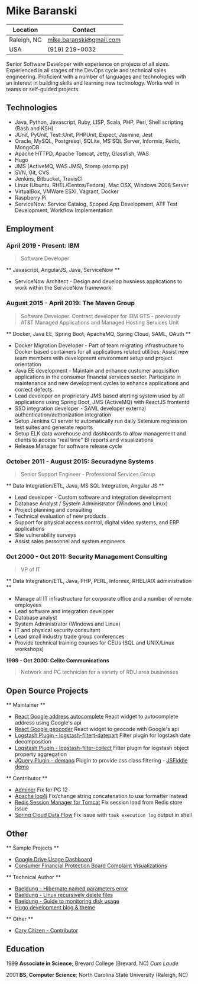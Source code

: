 # Mike Baranski

|Location|Contact|
|-------------------|---------------------------------|
|Raleigh, NC        |mike.baranski@gmail.com          | 
|USA                |(919) 219-0032                   |

Senior Software Developer with experience on projects of all sizes.  Experienced in all stages of the DevOps cycle and technical sales engineering.  Proficient with a number of languages and technologies with an interest in building skills and learning new technology.  Works well in teams or self-guided projects.
 
## Technologies

* Java, Python, Javascript, Ruby, LISP, Scala, PHP, Perl, Shell scripting (Bash and KSH)
* JUnit, PyUnit, Test::Unit, PHPUnit, Expect, Jasmine, Jest
* Oracle, MySQL, Postgresql, SQLite, MS SQL Server, Informix, Redis, MongoDB
* Apache HTTPD, Apache Tomcat, Jetty, Glassfish, WAS
* Hugo
* JMS (ActiveMQ, WAS JMS), Stomp (stomp.py)
* SVN, Git, CVS
* Jenkins, Bitbucket, TravisCI
* Linux (Ubuntu, RHEL/Centos/Fedora), Mac OSX, Windows 2008 Server
* VirtualBox, VMWare ESXi, Vagrant, Docker
* Raspberry Pi 
* ServiceNow: Service Catalog, Scoped App Development, ATF Test Development, Workflow Implementation

## Employment

### April 2019 - Present: IBM

> Software Developer

** Javascript, AngularJS, Java, ServiceNow **

* ServiceNow Architect - Design and develop busniess applications to work within the ServiceNow framework

### August 2015 - April 2019: The Maven Group

> Software Developer.  Contract developer for IBM GTS - previously AT&T Managed Applications and Managed Hosting Services Unit

** Docker, Java EE, Spring Boot, ApacheMQ, Spring Cloud, SAML, OAuth **

* Docker Migration Developer - Part of team migrating infrastructure to Docker based containers for all applications related utilities.  Assist new team members with development environment setup and project orientation
* Java EE development - Maintain and enhance customer acquisition applications in the consumer financial services sector.  Participate in maintenance and new development cycles to enhance applications and correct defects.
* Lead developer on proprietary JMS based alerting system used by all applications using Spring Boot, JMS (ActiveMQ) with ReactJS frontentd
* SSO integration developer - SAML developer external authentication/authorization integration
* Setup Jenkins CI server to automatically run daily Selenium regression test suites and generate reports
* Setup ELK data warehouse and dashboards to allow management and clients to access "real time" BI reports and visualizations
* Release Manager for software release cycle

### October 2011 - August 2015: Securadyne Systems

> Senior Support Engineer - Professional Services Group

** Data Integration/ETL, Java, MS SQL Integration, Angular JS **
 
* Lead developer - Custom software and integration development
* Database Analyst / System Administrator (Windows and Linux)
* Project planning and consulting
* Technical evaluation of new products
* Support for physical access control, digital video systems, and ERP applications
* Site vulnerability surveys
* Assist sales personnel and system engineers

### Oct 2000 - Oct 2011: Security Management Consulting

> VP of IT

** Data Integration/ETL, Java, PHP, PERL, Informix, RHEL/AIX administration **

* Manage all IT infrastructure for corporate office and a number of remote employees
* Lead software and integration developer
* Database analyst
* System Administrator (Windows and Linux)
* IT and physical security consultant
* Lead small industry trade group conferences
* Provide technical training courses for CEUs (SQL and UNIX/Linux workshops)
 
**1999 - Oct 2000: Celito Communications**

> Network and PC technician for a variety of RDU area businesses

Open Source Projects
--------------------

** Maintainer **

* [React Google address autocomplete](https://github.com/mikebski/react-google-address-autocomplete) React widget to autocomplete address using Google's api
* [React Google geocoder](https://github.com/mikebski/react-google-geocoder) React widget to geocode with Google's api
* [Logstash Plugin - logstash-filtert-datepart](https://github.com/mikebski/logstash-filter-datepart) Filter plugin for logstash date decomposition
* [Logstash Plugin - logstash-filter-collect](https://github.com/mikebski/logstash-filter-collect) Filter plugin for logstash object property aggregation
* [JQuery Plugin - demano](https://github.com/mikebski/demano) Plugin to provide css class filtering - [JSFiddle demo](https://jsfiddle.net/mbaranski/q2rarzfn/)
 
** Contributor **

* [Adminer](https://github.com/vrana/adminer) Fix for PG 12
* [Apache log4j](https://github.com/apache/logging-log4j2) Fix/change string concatenation to use formatter instead
* [Redis Session Manager for Tomcat](https://github.com/chexagon/redis-session-manager) Fix session load from Redis store issue
* [Spring Cloud Data Flow](https://github.com/spring-cloud/spring-cloud-dataflow) Fix issue with `task execution log` output in shell

Other
-----

** Sample Projects **

* [Google Drive Usage Dashboard](https://drivedashboard.saisols.com/)
* [Consumer Financial Protection Board Complaint Visualizations](https://cfpb.saisols.com/)

** Technical Author **

* [Baeldung - Hibernate named parameters error](https://www.baeldung.com/hibernate-error-named-parameters-not-set)
* [Baeldung - Linux recursively delete files](https://www.baeldung.com/linux/recursively-delete-files-with-extension)
* [Baeldung - Guide to monitoring disk usage](https://www.baeldung.com/linux/monitor-disk-usage)
* [Hugo development blog & theme](https://blog.mikeski.net)

** Other **

* [Cary Citizen - Contributor](https://carycitizen.com/about/)

Education
---------
 
1999
   **Associate in Science**; Brevard College (Brevard, NC) *Cum Laude*
 
2001
   **BS, Computer Science**; North Carolina State University (Raleigh, NC)
